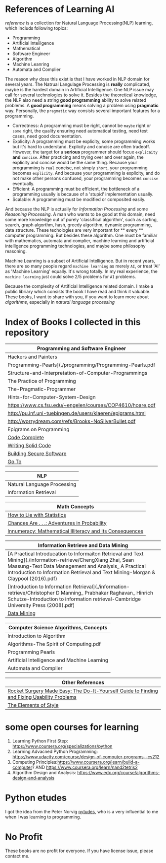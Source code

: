 # References of Learning AI

*reference* is a collection for Natural Language Processing(NLP) learning, which includs following topics:

+ Programming
+ Artificial Inteiilgence
+ Mathematical 
+ Software Engineer 
+ Algorithm
+ Machine Leanring
+ Automata and Complier

The reason why dose this exist is that I have worked in NLP domain for several years. The Natrual Langulage Processing is **really** complicated, maybe is the hardest domain in Artificial Intelligence. One NLP issue may call for several technologies to solve it. Besides the theoretical knowledge, the NLP also need a string **good programming** ability to solve related problems. A **good programming** means solving a problem using **pragmatic** way. Personally, the `pragmatic` way consists several important features for a programming. 

+ Correctness: A programming must be right, cannot be `maybe` right or `some` right, the quality ensuring need automatical testing, need test cases, need good documentation.
+ Explicity: A programming must be explicity, some programming works but it's hard to understand. Explicity and concise are often tradeoff. However, the target for a **serious** programmer should focue `explicaity` **and** `concise`. After practicing and trying over and over again, the explicity and concise would be the same thing. Because your programming is `real` concise, not simply `short`, your programming becomes `explicity`. And because your programming is explicity, and do not make other persons confused, your programming becomes `concise` eventually. 
+ Efficient: A programming must be efficient, the bottleneck of a programming usually is because of a 'stupid' implementation usually. 
+ Scalable: A programming must be modified or composited easily. 

And because the NLP is actually for *Information Processing* and some *Reasoning Processing*. A man who wants to be good at this domain, need some more knowledge out of purely 'classifical algorithm', such as sorting, search, graph algorthm, hash, greedy algorithm, dynamic programming, data structure. These techologies are very important for ** every ** computer programming. But besides these algorithm. One must be familiar with mathematics, automata and complier, machine learning and artificial intelligence programming technologies, and maybe some philosophy reasoning.  

Machine Leanring is a subset of Artificial Intelligence. But in recent years, there are so many people regard `machine learning` as merely `AI`,  or treat 'AI' as 'Machine Learning' equally. It's wrong totally. In my real experience, the `machine learning` just could solve 2/5 problems for `AI` problems.  

Because the complexity of Artificial Intelligence related domain. I make a public libriary which consists the book I have read and think it valuable. These books, I want to share with you, if you want to learn more about *algorithms*, especially in *natural language processing*


# Index of Books I collected in this repository 

|Programming and Software Engineer|
|----|
|Hackers and Painters|
|Programming-Pearls](./programming/Programming-Pearls.pdf|
|Structure-and-Interpretation-of-Computer-Programmings|
|The Practice of Programming|
|The-Pragmatic-Programmer|
|Hints-for-Computer-System-Design|
|https://www.cs.fsu.edu/~engelen/courses/COP4610/hoare.pdf|
|http://pu.inf.uni-tuebingen.de/users/klaeren/epigrams.html|
|http://worrydream.com/refs/Brooks-NoSilverBullet.pdf|
|Epigrams on Programming|
|[Code Complete](https://www.amazon.com/exec/obidos/ASIN/0735619670)|
|[Writing Solid Code](https://www.amazon.com/dp/1570740550)|
|[Building Secure Software](https://www.amazon.com/exec/obidos/ASIN/020172152X)|
|[Go To](https://www.amazon.com/exec/obidos/ASIN/0465042252)|


|NLP|
|---|
|Natural Language Processing|
|Information Retrieval||

|Math Concepts|
|---|
|[How to Lie with Statistics](https://www.amazon.com/exec/obidos/ASIN/0393310728)|
|[Chances Are . . .: Adventures in Probability](https://www.amazon.com/exec/obidos/ASIN/0670034878)|
|[Innumeracy: Mathematical Illiteracy and Its Consequences ](https://www.amazon.com/exec/obidos/ASIN/0679726012)|

|Information Retrieve and Data Mining|
|---|
|[A Practical Introducation to Informaiton Retrieval and Text Mining](./information-retrieve/ChengXiang Zhai, Sean Massung-Text Data Management and Analysis_ A Practical Introduction to Information Retrieval and Text Mining-Morgan & Claypool (2016).pdf)|
|[Introduction to Information Retrieval](./information-retrieve/Christopher D Manning_ Prabhakar Raghavan_ Hinrich Schutze-Introduction to information retrieval-Cambridge University Press (2008).pdf)|
|[Data Mining](./data-mining/DataMining.pdf)|

|Computer Science Algorithms, Concepts|
|---|
|Introduction to Algorithm|
|Algorithms-The Spirit of Computing.pdf|
|Programming Pearls|
|Artificial Intelligence and Machine Learning|
|Automata and Complier|

|Other References|
|---|
|[Rocket Surgery Made Easy: The Do-It-Yourself Guide to Finding and Fixing Usability Problems](https://www.amazon.com/exec/obidos/ASIN/0321657292)|
|[The Elements of Style](https://www.amazon.com/exec/obidos/ASIN/020530902X)|

# some open courses for learning

1. Learning Python First Step: https://www.coursera.org/specializations/python
2. Learning Advacned Python Programming: https://www.udacity.com/course/design-of-computer-programs--cs212
3. Computing Principles:https://www.coursera.org/learn/build-a-computer? AND  https://www.coursera.org/learn/nand2tetris2 
4. Algorithm Design and Analysis: https://www.edx.org/course/algorithms-design-and-analysis

# Python etudes

I got the idea from the Peter Norvig [pytudes](https://github.com/norvig/pytudes), who is a very influential to me when I was learning to programming. 

# No Profit

These books are no profit for everyone. If you have license issue, please contact me. 
